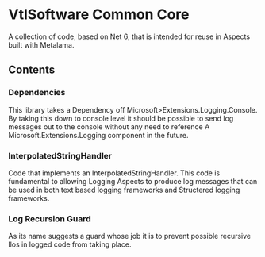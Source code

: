 # VtlSoftware Common Core

A collection of code, based on Net 6, that is intended for reuse in Aspects built with Metalama.

## Contents

### Dependencies

This library takes a Dependency off Microsoft>Extensions.Logging.Console. By taking this down to console level it should be possible to send log messages out to the console without any need to reference A Microsoft.Extensions.Logging component in the future.

### InterpolatedStringHandler 

Code that implements an InterpolatedStringHandler.  This code is fundamental to allowing Logging Aspects to produce log messages that can be used in both text based logging frameworks and Structered logging frameworks.

### Log Recursion Guard

As its name suggests a guard whose job it is to prevent possible recursive llos in logged code from taking place.
